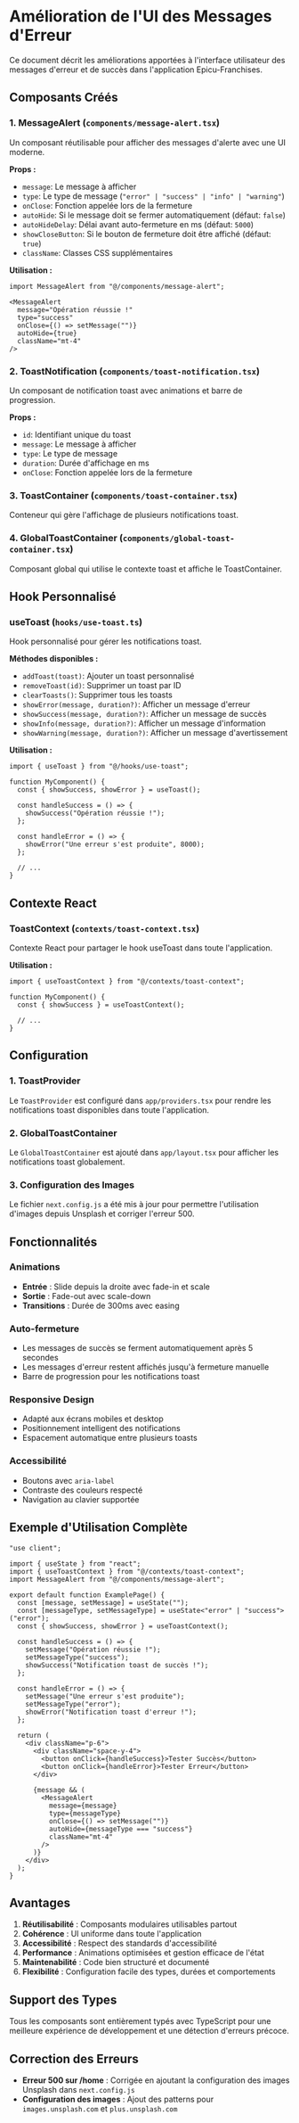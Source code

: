 # Amélioration de l'UI des Messages d'Erreur

Ce document décrit les améliorations apportées à l'interface utilisateur des messages d'erreur et de succès dans l'application Epicu-Franchises.

## Composants Créés

### 1. MessageAlert (`components/message-alert.tsx`)

Un composant réutilisable pour afficher des messages d'alerte avec une UI moderne.

**Props :**
- `message`: Le message à afficher
- `type`: Le type de message (`"error" | "success" | "info" | "warning"`)
- `onClose`: Fonction appelée lors de la fermeture
- `autoHide`: Si le message doit se fermer automatiquement (défaut: `false`)
- `autoHideDelay`: Délai avant auto-fermeture en ms (défaut: `5000`)
- `showCloseButton`: Si le bouton de fermeture doit être affiché (défaut: `true`)
- `className`: Classes CSS supplémentaires

**Utilisation :**
```tsx
import MessageAlert from "@/components/message-alert";

<MessageAlert
  message="Opération réussie !"
  type="success"
  onClose={() => setMessage("")}
  autoHide={true}
  className="mt-4"
/>
```

### 2. ToastNotification (`components/toast-notification.tsx`)

Un composant de notification toast avec animations et barre de progression.

**Props :**
- `id`: Identifiant unique du toast
- `message`: Le message à afficher
- `type`: Le type de message
- `duration`: Durée d'affichage en ms
- `onClose`: Fonction appelée lors de la fermeture

### 3. ToastContainer (`components/toast-container.tsx`)

Conteneur qui gère l'affichage de plusieurs notifications toast.

### 4. GlobalToastContainer (`components/global-toast-container.tsx`)

Composant global qui utilise le contexte toast et affiche le ToastContainer.

## Hook Personnalisé

### useToast (`hooks/use-toast.ts`)

Hook personnalisé pour gérer les notifications toast.

**Méthodes disponibles :**
- `addToast(toast)`: Ajouter un toast personnalisé
- `removeToast(id)`: Supprimer un toast par ID
- `clearToasts()`: Supprimer tous les toasts
- `showError(message, duration?)`: Afficher un message d'erreur
- `showSuccess(message, duration?)`: Afficher un message de succès
- `showInfo(message, duration?)`: Afficher un message d'information
- `showWarning(message, duration?)`: Afficher un message d'avertissement

**Utilisation :**
```tsx
import { useToast } from "@/hooks/use-toast";

function MyComponent() {
  const { showSuccess, showError } = useToast();
  
  const handleSuccess = () => {
    showSuccess("Opération réussie !");
  };
  
  const handleError = () => {
    showError("Une erreur s'est produite", 8000);
  };
  
  // ...
}
```

## Contexte React

### ToastContext (`contexts/toast-context.tsx`)

Contexte React pour partager le hook useToast dans toute l'application.

**Utilisation :**
```tsx
import { useToastContext } from "@/contexts/toast-context";

function MyComponent() {
  const { showSuccess } = useToastContext();
  
  // ...
}
```

## Configuration

### 1. ToastProvider

Le `ToastProvider` est configuré dans `app/providers.tsx` pour rendre les notifications toast disponibles dans toute l'application.

### 2. GlobalToastContainer

Le `GlobalToastContainer` est ajouté dans `app/layout.tsx` pour afficher les notifications toast globalement.

### 3. Configuration des Images

Le fichier `next.config.js` a été mis à jour pour permettre l'utilisation d'images depuis Unsplash et corriger l'erreur 500.

## Fonctionnalités

### Animations
- **Entrée** : Slide depuis la droite avec fade-in et scale
- **Sortie** : Fade-out avec scale-down
- **Transitions** : Durée de 300ms avec easing

### Auto-fermeture
- Les messages de succès se ferment automatiquement après 5 secondes
- Les messages d'erreur restent affichés jusqu'à fermeture manuelle
- Barre de progression pour les notifications toast

### Responsive Design
- Adapté aux écrans mobiles et desktop
- Positionnement intelligent des notifications
- Espacement automatique entre plusieurs toasts

### Accessibilité
- Boutons avec `aria-label`
- Contraste des couleurs respecté
- Navigation au clavier supportée

## Exemple d'Utilisation Complète

```tsx
"use client";

import { useState } from "react";
import { useToastContext } from "@/contexts/toast-context";
import MessageAlert from "@/components/message-alert";

export default function ExamplePage() {
  const [message, setMessage] = useState("");
  const [messageType, setMessageType] = useState<"error" | "success">("error");
  const { showSuccess, showError } = useToastContext();

  const handleSuccess = () => {
    setMessage("Opération réussie !");
    setMessageType("success");
    showSuccess("Notification toast de succès !");
  };

  const handleError = () => {
    setMessage("Une erreur s'est produite");
    setMessageType("error");
    showError("Notification toast d'erreur !");
  };

  return (
    <div className="p-6">
      <div className="space-y-4">
        <button onClick={handleSuccess}>Tester Succès</button>
        <button onClick={handleError}>Tester Erreur</button>
      </div>
      
      {message && (
        <MessageAlert
          message={message}
          type={messageType}
          onClose={() => setMessage("")}
          autoHide={messageType === "success"}
          className="mt-4"
        />
      )}
    </div>
  );
}
```

## Avantages

1. **Réutilisabilité** : Composants modulaires utilisables partout
2. **Cohérence** : UI uniforme dans toute l'application
3. **Accessibilité** : Respect des standards d'accessibilité
4. **Performance** : Animations optimisées et gestion efficace de l'état
5. **Maintenabilité** : Code bien structuré et documenté
6. **Flexibilité** : Configuration facile des types, durées et comportements

## Support des Types

Tous les composants sont entièrement typés avec TypeScript pour une meilleure expérience de développement et une détection d'erreurs précoce.

## Correction des Erreurs

- **Erreur 500 sur /home** : Corrigée en ajoutant la configuration des images Unsplash dans `next.config.js`
- **Configuration des images** : Ajout des patterns pour `images.unsplash.com` et `plus.unsplash.com`
